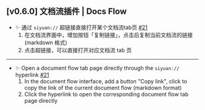 ## [v0.6.0] 文档流插件 | Docs Flow

- ✨ 通过 `siyuan://` 超链接直接打开某个文档流tab页 [#21](https://github.com/frostime/sy-docs-flow/issues/21)
   1. 在文档流界面中，增加按钮「复制链接」，点击后复制当前文档流的链接 (markdown 格式)
   2. 点击超链接，可以直接打开对应文档流 tab 页

---

- ✨ Open a document flow tab page directly through the `siyuan://` hyperlink [#21](https://github.com/frostime/sy-docs-flow/issues/21)
    1. In the document flow interface, add a button "Copy link", click to copy the link of the current document flow (markdown format)
    2. Click the hyperlink to open the corresponding document flow tab page directly
